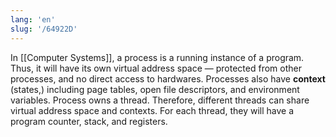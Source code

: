 ```yaml
---
lang: 'en'
slug: '/64922D'
---
```


In [[Computer Systems]], a process is a running instance of a program. Thus, it will have its own virtual address space — protected from other processes, and no direct access to hardwares. Processes also have **context** (states,) including page tables, open file descriptors, and environment variables. Process owns a thread. Therefore, different threads can share virtual address space and contexts. For each thread, they will have a program counter, stack, and registers.
